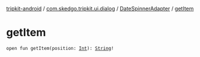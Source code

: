 [tripkit-android](../../index.md) / [com.skedgo.tripkit.ui.dialog](../index.md) / [DateSpinnerAdapter](index.md) / [getItem](./get-item.md)

# getItem

`open fun getItem(position: `[`Int`](https://kotlinlang.org/api/latest/jvm/stdlib/kotlin/-int/index.html)`): `[`String`](https://kotlinlang.org/api/latest/jvm/stdlib/kotlin/-string/index.html)`!`